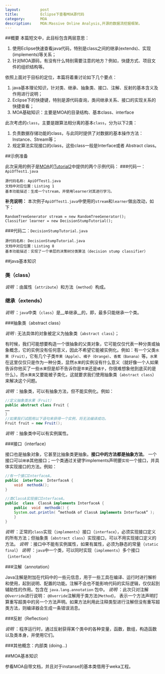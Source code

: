 ```yaml
---
layout:			post
title:			Eclipse下查看MOA源代码
category:		MOA
description:	MOA:Massive Online Analysis,开源的数据流挖掘框架。
---
```

##概要
本篇短文中，此目标包含两层意思：

1. 使用Eclipse快速查看java代码，特别是class之间的继承(extends)、实现(implements)等关系；
2. 针对MOA源码，有没有什么特别需要注意的地方？例如，快捷方式、项目文件的组织结构等。


依照上面对于目标的定位，本篇将着重讨论如下几个要点：

1. java基本理论知识，针对类、继承、抽象类、接口、注解、反射的基本含义及作用进行说明；
2. Eclipse下的快捷键，特别是源代码查询，类间继承关系、接口的实现关系的快捷查看；
3. MOA基础知识：主要是MOA的目录结构、基本class、interface

此次考虑的`class`，主要是跟算法相分离的基本`class`，分为以下2类：

1. 负责数据存储功能的class，与此同时提供了对数据的基本操作方法：Instance、Stream等；
2. 规定算法实现接口的class，这些class一般是Interface或者 Abstract class。


##示例准备

此次采用的例子是[MOA]的[Tutorial2]中提供的两个示例代码：
###代码一：`ApiOfTest1.java`
```
源代码名称: ApiOfTest1.java
文档中对应位置：Listing 1
基本功能描述：生成一个stream，并使用learner对其进行学习。
```
__补充说明：__ 本次例子`ApiOfTest1.java`中使用的`stream`和`learner`做出改动，如下：

    RandomTreeGenerator stream = new RandomTreeGenerator();
    Classifier learner = new DecisionStumpTutorial();

###代码二：`DecisionStumpTutorial.java`
```
源代码名称: DecisionStumpTutorial.java
文档中对应位置：Listing 8
基本功能描述：实现了一个单层的决策树分类算法（decision stump classifier）
```


[MOA]: http://moa.cms.waikato.ac.nz/ "Massive Online Analysis"
[Tutorial2]: http://sourceforge.net/projects/moa-datastream/files/documentation/Tutorial2.pdf "Introduction to the API of MOA"


##java基本知识

### 类（class）

_说明_ ：由属性（`attribute`）和方法（`method`）构成。
 
### 继承（extends）

_说明_ ：`java`中类（`class`）是__单继承__的，即，最多只能继承一个类。
 
###抽象类（abstract class）

_说明_ : 无法具体的对象被定义为抽象类（`abstract class`）；

有时候，我们可能想要构造一个很抽象的父类对象，它可能仅仅代表一种分类或抽象概念，它的实例没有任何意义，因此不希望它能被实例化。例如：有一个父类`水果（Fruit）`，它有几个子类`苹果（Apple）`、`橘子（Orange）`、`香蕉（Banana）`等。`水果`在这里仅仅只是作为一种分类，显然`水果`的实例没有什么意义（就好像一个人如果告诉你他买了一些`水果`但是却不告诉你是`苹果`还是`橘子`，你很难想象他到底买的是什么）。而`水果类`又要能被子类化，这就要求我们使用抽象类（`abstract class`）来解决这个问题。

_说明_ ：抽象类，可以有抽象方法，但不能实例化。例如：

```java
//定义抽象类水果（Fruit）
public abstract class Fruit {
……
}
//如果我们试图用以下语句来获得一个实例，将无法编译成功。
Fruit fruit = new Fruit();
```

_说明_ ：抽象类中可以有实例属性。
 
###接口（interface）

接口也是抽象对象，它甚至比抽象类更抽象。__接口中的方法都是抽象方法__。
一个接口可以`继承`其他接口；一个类通过关键字implements声明要`实现`一个接口，并具体实现接口的方法。例如：

```java
//有一个接口InterfaceA，
public  interface  InterfaceA {
    void  methodA();
}
 
//类ClassA实现接口InterfaceA。
public  class  ClassA implements InterfaceA {
    public  void  methodA() {
    System.out.println( ”methodA of ClassA implements InterfaceA” );
    }
}
```
_说明_ ：正常的`class`实现（`implements`）接口（`interface`），必须实现接口定义的所有方法；但抽象类（`abstract class`）实现接口，可以不用实现接口定义的方法。
_说明_ ：接口中不能有实例属性，如果有属性，必须为静态的常量（`static final`）
_说明_ ：`java`中一个类，可以同时实现（`implements`）多个接口（`interface`）
 
###注解（annotation）

Java注解是附加在代码中的一些元信息，用于一些工具在编译、运行时进行解析和使用，起到说明、配置的功能。注解不会也不能影响代码的实际逻辑，仅仅起到辅助性的作用。包含在 `java.lang.annotation` 包中。
_说明_ ：此次只对注解`@Override`进行说明：
`@Override`注解用于类方法(`Method`)，
表示一个方法声明打算重写超类中的另一个方法声明。如果方法利用此注释类型进行注解但没有重写超类方法，则编译器会生成一条错误消息。
 
###反射（Reflection）

_说明_ ：程序运行时，通过反射获得某个类中的各种变量，函数，数组，构造函数以及类本身，并使用它们。
 
###其他概念：内部类
(doing...)


##MOA基本知识

参看MOA自带文档，并且对于instanse的基本类借用于weka工程。

 
